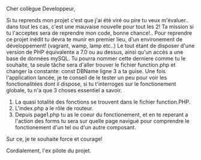
Cher collègue Developpeur,

Si tu reprends mon projet c'est que j'ai été viré ou pire tu veux m'évaluer..
 dans tout les cas, c'est une mauvaise nouvelle pour tout les 2!
Ta mission si tu l'acceptes sera de reprendre mon code, bonne chance!..
Pour reprendre ce projet inédit tu devra te munir en premier lieu, d'un environement de développement! (vagrant, wamp, lamp etc..)
Le tout étant de disposer d'une version de PHP équivalente a 7.0 ou au dessus, ainsi qu'un accès a une base de données mySQL.
Tu pourra nommer cette derniere comme tu le souhaite, ta seule tâche sera d'aller trouver le fichier function.php et changer la constante:
const DBName ligne 3 a ta guise.
Une fois l'application lancée, je te conseil de le tester un peu pour voir les fonctionalitées dont il dispose, si tu t'interroges sur
le fonctionement globale, tu n'a que 3 choses essentiel a savoir.

1. La quasi totalité des fonctions se trouvent dans le fichier function.PHP.
2. L'index.php a le rôle de routeur.
3. Depuis page1.php tu as le coeur du fonctionement, et en te reperant a l'action des forms tu sera sur quelle page navigué pour comprendre
le fonctionement d'un tel ou d'un autre composant.

Sur ce, je te souhaite force et courage!

Cordialement,
l'ex pilote du projet.
